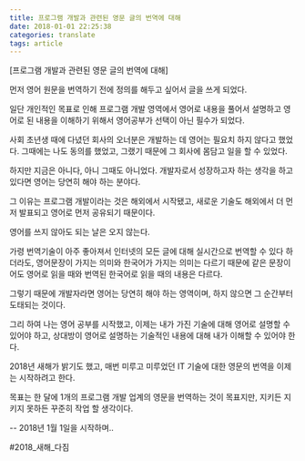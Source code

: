 ```yaml
---
title: 프로그램 개발과 관련된 영문 글의 번역에 대해
date: 2018-01-01 22:25:38
categories: translate
tags: article
---
```


[프로그램 개발과 관련된 영문 글의 번역에 대해]

먼저 영어 원문을 번역하기 전에 정의를 해두고 싶어서 글을 쓰게 되었다.

일단 개인적인 목표로 인해 프로그램 개발 영역에서 영어로 내용을 풀어서 설명하고 
영어로 된 내용을 이해하기 위해서 영어공부가 선택이 아닌 필수가 되었다.

사회 초년생 때에 다녔던 회사의 오너분은 개발하는 데 영어는 필요치 하지 않다고 했었다.
그때에는 나도 동의를 했었고, 그랬기 때문에 그 회사에 몸담고 일을 할 수 있었다.

하지만 지금은 아니다, 아니 그때도 아니었다.
개발자로서 성장하고자 하는 생각을 하고 있다면 영어는 당연히 해야 하는 분야다.

그 이유는 프로그램 개발이라는 것은 해외에서 시작됐고, 
새로운 기술도 해외에서 더 먼저 발표되고 영어로 먼저 공유되기 때문이다.

영어를 쓰지 않아도 되는 날은 오지 않는다.

가령 번역기술이 아주 좋아져서 인터넷의 모든 글에 대해 실시간으로 번역할 수 있다 하더라도, 
영어문장이 가지는 의미와 한국어가 가지는 의미는 다르기 때문에 같은 문장이어도
영어로 읽을 때와 번역된 한국어로 읽을 때의 내용은 다르다.

그렇기 때문에 개발자라면 영어는 당연히 해야 하는 영역이며, 하지 않으면 그 순간부터 도태되는 것이다.

그리 하여 나는 영어 공부를 시작했고, 이제는 내가 가진 기술에 대해 영어로 설명할 수 있어야 하고,
상대방이 영어로 설명하는 기술적인 내용에 대해 내가 이해할 수 있어야 한다.

2018년 새해가 밝기도 했고, 매번 미루고 미루었던 IT 기술에 대한 영문의 번역을 
이제는 시작하려고 한다.

목표는 한 달에 1개의 프로그램 개발 업계의 영문을 번역하는 것이 목표지만, 
지키든 지키지 못하든 꾸준히 작업 할 생각이다.

-- 2018년 1월 1일을 시작하며..

#2018\_새해\_다짐

